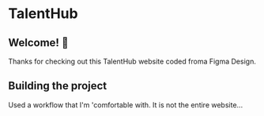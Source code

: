 # TalentHub


## Welcome! 👋

Thanks for checking out this TalentHub website coded froma Figma Design.




## Building the project

Used a workflow that I'm 'comfortable with. It is not the entire website...

